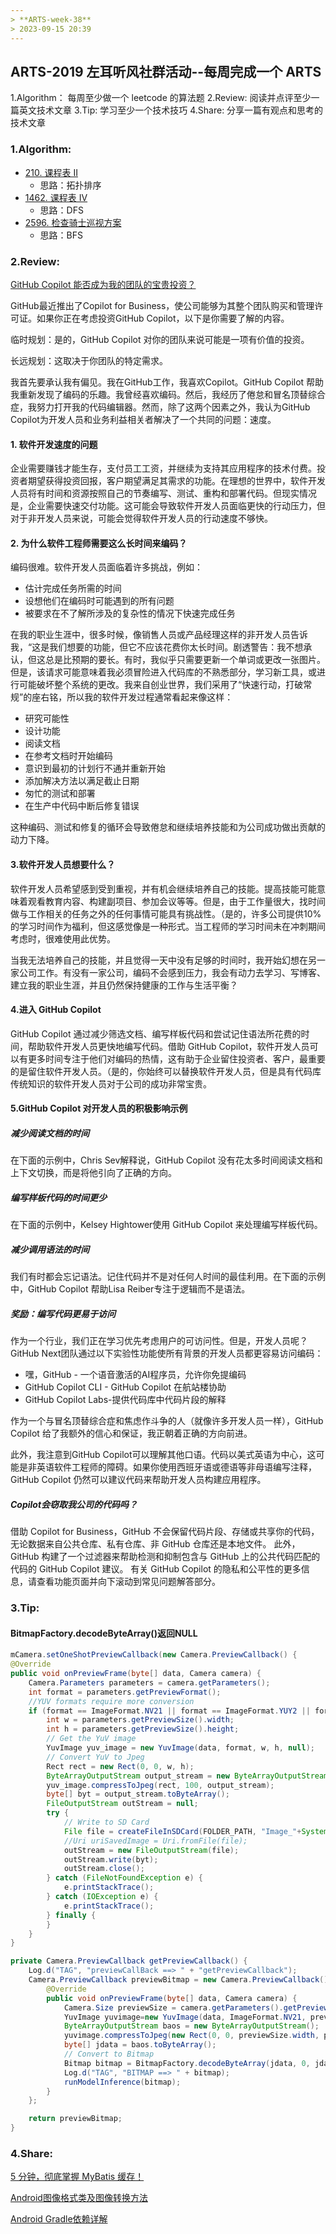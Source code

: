 ```yaml
---
> **ARTS-week-38**
> 2023-09-15 20:39
---
```



## ARTS-2019 左耳听风社群活动--每周完成一个 ARTS
1.Algorithm： 每周至少做一个 leetcode 的算法题
2.Review: 阅读并点评至少一篇英文技术文章
3.Tip: 学习至少一个技术技巧
4.Share: 分享一篇有观点和思考的技术文章

### 1.Algorithm:

- [210. 课程表 II](https://leetcode.cn/problems/course-schedule-ii/submissions/464685563/)  
    + 思路：拓扑排序
- [1462. 课程表 IV](https://leetcode.cn/problems/course-schedule-iv/submissions/465325718/) 
    + 思路：DFS
- [2596. 检查骑士巡视方案](https://leetcode.cn/problems/check-knight-tour-configuration/submissions/465664533/)  
    + 思路：BFS

### 2.Review:

[GitHub Copilot 能否成为我的团队的宝贵投资？](https://dev.to/github/could-github-copilot-be-a-valuable-investment-for-my-team-4l9h)

GitHub最近推出了Copilot for Business，使公司能够为其整个团队购买和管理许可证。如果你正在考虑投资GitHub Copilot，以下是你需要了解的内容。

临时规划：是的，GitHub Copilot 对你的团队来说可能是一项有价值的投资。

长远规划：这取决于你团队的特定需求。

我首先要承认我有偏见。我在GitHub工作，我喜欢Copilot。GitHub Copilot 帮助我重新发现了编码的乐趣。我曾经喜欢编码。然后，我经历了倦怠和冒名顶替综合症，我努力打开我的代码编辑器。然而，除了这两个因素之外，我认为GitHub Copilot为开发人员和业务利益相关者解决了一个共同的问题：速度。

#### 1. 软件开发速度的问题

企业需要赚钱才能生存，支付员工工资，并继续为支持其应用程序的技术付费。投资者期望获得投资回报，客户期望满足其需求的功能。在理想的世界中，软件开发人员将有时间和资源按照自己的节奏编写、测试、重构和部署代码。但现实情况是，企业需要快速交付功能。这可能会导致软件开发人员面临更快的行动压力，但对于非开发人员来说，可能会觉得软件开发人员的行动速度不够快。

#### 2. 为什么软件工程师需要这么长时间来编码？

编码很难。软件开发人员面临着许多挑战，例如：

- 估计完成任务所需的时间
- 设想他们在编码时可能遇到的所有问题
- 被要求在不了解所涉及的复杂性的情况下快速完成任务

在我的职业生涯中，很多时候，像销售人员或产品经理这样的非开发人员告诉我，“这是我们想要的功能，但它不应该花费你太长时间。剧透警告：我不想承认，但这总是比预期的要长。有时，我似乎只需要更新一个单词或更改一张图片。但是，该请求可能意味着我必须冒险进入代码库的不熟悉部分，学习新工具，或进行可能破坏整个系统的更改。我来自创业世界，我们采用了“快速行动，打破常规”的座右铭，所以我的软件开发过程通常看起来像这样：

- 研究可能性
- 设计功能
- 阅读文档
- 在参考文档时开始编码
- 意识到最初的计划行不通并重新开始
- 添加解决方法以满足截止日期
- 匆忙的测试和部署
- 在生产中代码中断后修复错误

这种编码、测试和修复的循环会导致倦怠和继续培养技能和为公司成功做出贡献的动力下降。

#### 3.软件开发人员想要什么？

软件开发人员希望感到受到重视，并有机会继续培养自己的技能。提高技能可能意味着观看教育内容、构建副项目、参加会议等等。但是，由于工作量很大，找时间做与工作相关的任务之外的任何事情可能具有挑战性。（是的，许多公司提供10%的学习时间作为福利，但这感觉像是一种形式。当工程师的学习时间未在冲刺期间考虑时，很难使用此优势。

当我无法培养自己的技能，并且觉得一天中没有足够的时间时，我开始幻想在另一家公司工作。有没有一家公司，编码不会感到压力，我会有动力去学习、写博客、建立我的职业生涯，并且仍然保持健康的工作与生活平衡？

#### 4.进入 GitHub Copilot

GitHub Copilot 通过减少筛选文档、编写样板代码和尝试记住语法所花费的时间，帮助软件开发人员更快地编写代码。借助 GitHub Copilot，软件开发人员可以有更多时间专注于他们对编码的热情，这有助于企业留住投资者、客户，最重要的是留住软件开发人员。（是的，你始终可以替换软件开发人员，但是具有代码库传统知识的软件开发人员对于公司的成功非常宝贵。

#### 5.GitHub Copilot 对开发人员的积极影响示例

##### 减少阅读文档的时间
在下面的示例中，Chris Sev解释说，GitHub Copilot 没有花太多时间阅读文档和上下文切换，而是将他引向了正确的方向。

##### 编写样板代码的时间更少
在下面的示例中，Kelsey Hightower使用 GitHub Copilot 来处理编写样板代码。

##### 减少调用语法的时间
我们有时都会忘记语法。记住代码并不是对任何人时间的最佳利用。在下面的示例中，GitHub Copilot 帮助Lisa Reiber专注于逻辑而不是语法。

##### 奖励：编写代码更易于访问
作为一个行业，我们正在学习优先考虑用户的可访问性。但是，开发人员呢？GitHub Next团队通过以下实验性功能使所有背景的开发人员都更容易访问编码：

- 嘿，GitHub - 一个语音激活的AI程序员，允许你免提编码
- GitHub Copilot CLI - GitHub Copilot 在航站楼协助
- GitHub Copilot Labs-提供代码库中代码片段的解释

作为一个与冒名顶替综合症和焦虑作斗争的人（就像许多开发人员一样），GitHub Copilot 给了我额外的信心和保证，我正朝着正确的方向前进。

此外，我注意到GitHub Copilot可以理解其他口语。代码以美式英语为中心，这可能是非英语软件工程师的障碍。如果你使用西班牙语或德语等非母语编写注释，GitHub Copilot 仍然可以建议代码来帮助开发人员构建应用程序。

##### Copilot会窃取我公司的代码吗？
借助 Copilot for Business，GitHub 不会保留代码片段、存储或共享你的代码，无论数据来自公共仓库、私有仓库、非 GitHub 仓库还是本地文件。
此外，GitHub 构建了一个过滤器来帮助检测和抑制包含与 GitHub 上的公共代码匹配的代码的 GitHub Copilot 建议。
有关 GitHub Copilot 的隐私和公平性的更多信息，请查看功能页面并向下滚动到常见问题解答部分。

### 3.Tip:

#### BitmapFactory.decodeByteArray()返回NULL

```java
mCamera.setOneShotPreviewCallback(new Camera.PreviewCallback() {
@Override
public void onPreviewFrame(byte[] data, Camera camera) {
    Camera.Parameters parameters = camera.getParameters();
    int format = parameters.getPreviewFormat();
    //YUV formats require more conversion
    if (format == ImageFormat.NV21 || format == ImageFormat.YUY2 || format == ImageFormat.NV16) {
        int w = parameters.getPreviewSize().width;
        int h = parameters.getPreviewSize().height;
        // Get the YuV image
        YuvImage yuv_image = new YuvImage(data, format, w, h, null);
        // Convert YuV to Jpeg
        Rect rect = new Rect(0, 0, w, h);
        ByteArrayOutputStream output_stream = new ByteArrayOutputStream();
        yuv_image.compressToJpeg(rect, 100, output_stream);
        byte[] byt = output_stream.toByteArray();
        FileOutputStream outStream = null;
        try {
            // Write to SD Card
            File file = createFileInSDCard(FOLDER_PATH, "Image_"+System.currentTimeMillis()+".jpg");
            //Uri uriSavedImage = Uri.fromFile(file);
            outStream = new FileOutputStream(file);
            outStream.write(byt);
            outStream.close();
        } catch (FileNotFoundException e) {
            e.printStackTrace();
        } catch (IOException e) {
            e.printStackTrace();
        } finally {
        }
    }
}
```

```java
private Camera.PreviewCallback getPreviewCallback() {
    Log.d("TAG", "previewCallBack ==> " + "getPreviewCallback");
    Camera.PreviewCallback previewBitmap = new Camera.PreviewCallback() {
        @Override
        public void onPreviewFrame(byte[] data, Camera camera) {
            Camera.Size previewSize = camera.getParameters().getPreviewSize();
            YuvImage yuvimage=new YuvImage(data, ImageFormat.NV21, previewSize.width, previewSize.height, null);
            ByteArrayOutputStream baos = new ByteArrayOutputStream();
            yuvimage.compressToJpeg(new Rect(0, 0, previewSize.width, previewSize.height), 80, baos);
            byte[] jdata = baos.toByteArray();
            // Convert to Bitmap
            Bitmap bitmap = BitmapFactory.decodeByteArray(jdata, 0, jdata.length);
            Log.d("TAG", "BITMAP ==> " + bitmap);
            runModelInference(bitmap);
        }
    };

    return previewBitmap;
}
```
### 4.Share:

[5 分钟，彻底掌握 MyBatis 缓存！](https://segmentfault.com/a/1190000039860909)

[Android图像格式类及图像转换方法](https://www.cnblogs.com/liumin-txgt/p/13164372.html)

[Android Gradle依赖详解](https://blog.csdn.net/pkorochi/article/details/86294396?utm_medium=distribute.pc_relevant.none-task-blog-2~default~baidujs_baidulandingword~default-2-86294396-blog-79697922.235^v38^pc_relevant_default_base&spm=1001.2101.3001.4242.2&utm_relevant_index=5)